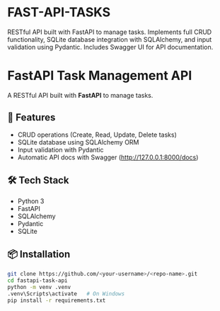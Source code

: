 # FAST-API-TASKS
RESTful API built with FastAPI to manage tasks. Implements full CRUD functionality, SQLite database integration with SQLAlchemy, and input validation using Pydantic. Includes Swagger UI for API documentation.
# FastAPI Task Management API

A RESTful API built with **FastAPI** to manage tasks.

## 🚀 Features
- CRUD operations (Create, Read, Update, Delete tasks)
- SQLite database using SQLAlchemy ORM
- Input validation with Pydantic
- Automatic API docs with Swagger (http://127.0.0.1:8000/docs)

## 🛠️ Tech Stack
- Python 3
- FastAPI
- SQLAlchemy
- Pydantic
- SQLite

## 📦 Installation

```bash
git clone https://github.com/<your-username>/<repo-name>.git
cd fastapi-task-api
python -m venv .venv
.venv\Scripts\activate   # On Windows
pip install -r requirements.txt
